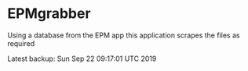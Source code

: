 # EPMgrabber
Using a database from the EPM app this application scrapes the files as required


Latest backup: Sun Sep 22 09:17:01 UTC 2019
